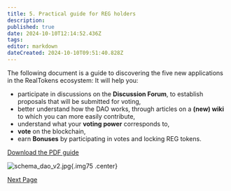 ```yaml
---
title: 5. Practical guide for REG holders
description: 
published: true
date: 2024-10-10T12:14:52.436Z
tags: 
editor: markdown
dateCreated: 2024-10-10T09:51:40.828Z
---
```


The following document is a guide to discovering the five new applications in the RealTokens ecosystem:
It will help you:

- participate in discussions on the **Discussion Forum**, to establish proposals that will be submitted for voting,
- better understand how the DAO works, through articles on a **(new) wiki** to which you can more easily contribute,
- understand what your **voting power** corresponds to,
- **vote** on the blockchain,
- earn **Bonuses** by participating in votes and locking REG tokens.

[Download the PDF guide](/en/documents/tuto_governance_dao_v2.pdf)

![schema_dao_v2.jpg](/en/assets/img/schema_dao_v2.jpg){.img75 .center}

[Next Page](/en/DAO/Perspectives)
